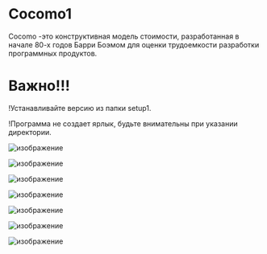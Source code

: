 # Cocomo1
Cocomo -это конструктивная модель стоимости, разработанная в начале 80-х годов Барри Боэмом для оценки трудоемкости разработки программных продуктов.

# Важно!!!

!Устанавливайте версию из папки setup1.

!Программа не создает ярлык, будьте внимательны при указании директории.

![изображение](https://user-images.githubusercontent.com/37902865/87059681-c86e1680-c233-11ea-9e03-186842c30f99.png)

![изображение](https://user-images.githubusercontent.com/37902865/87059861-04a17700-c234-11ea-875d-3b014519bd81.png)

![изображение](https://user-images.githubusercontent.com/37902865/87059959-21d64580-c234-11ea-9d10-ed59ebe858d6.png)

![изображение](https://user-images.githubusercontent.com/37902865/87059970-27339000-c234-11ea-9435-9f55ed1d11bf.png)

![изображение](https://user-images.githubusercontent.com/37902865/87059989-2b5fad80-c234-11ea-9ecc-1c1e09af0308.png)

![изображение](https://user-images.githubusercontent.com/37902865/87059942-1be06480-c234-11ea-95a6-fa97fe712659.png)

![изображение](https://user-images.githubusercontent.com/37902865/87060057-3f0b1400-c234-11ea-9cd3-b31f7eefbc3f.png)

